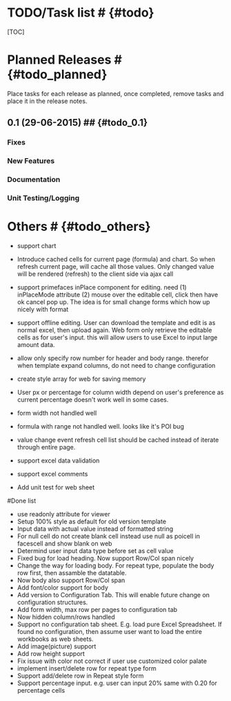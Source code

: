 # TODO/Task list # {#todo}

[TOC]

# Planned Releases # {#todo_planned}
Place tasks for each release as planned, once completed, remove tasks and place it in the release notes.

## 0.1 (29-06-2015) ## {#todo_0.1}
### Fixes ###


### New Features ###

### Documentation ###

### Unit Testing/Logging ###

# Others # {#todo_others}


- support chart

- Introduce cached cells for current page (formula) and chart. So when refresh current page, will cache all those values. Only changed value will be rendered (refresh)
  to the client side via ajax call

- support primefaces inPlace component for editing. need (1) inPlaceMode attribute (2) mouse over the editable cell, click then have ok cancel pop up.
  The idea is for small change forms which how up nicely with format
  
- support offline editing. User can download the template and edit is as normal excel, then upload again. Web form only retrieve the editable cells as for user's input.
  this will allow users to use Excel to input large amount data. 

- allow only specify row number for header and body range. therefor when template expand columns, do not need to change configuration
- create style array for web for saving memory
- User px or percentage for column width depend on user's preference as current percentage doesn't work well in some cases.
- form width not handled well
- formula with range not handled well. looks like it's POI bug
- value change event refresh cell list should be cached instead of iterate through entire page.
- support excel data validation
- support excel comments
- Add unit test for web sheet


#Done list
- use readonly attribute for viewer
- Setup 100% style as default for old version template
- Input data with actual value instead of formatted string
- For null cell do not create blank cell instead use null as poicell in facescell and show blank on web
- Determind user input data type before set as cell value
- Fixed bug for load heading. Now support Row/Col span nicely
- Change the way for loading body. For repeat type, populate the body row first, then assamble the datatable.
- Now body also support Row/Col span 
- Add font/color support for body
- Add version to Configuration Tab. This will enable future change on configuration structures.
- Add form width, max row per pages to configuration tab
- Now hidden column/rows handled
- Support no configuration tab sheet. E.g. load pure Excel Spreadsheet. If found no configuration, then assume user want to load the entire workbooks as web sheets.
- Add image(picture) support
- Add row height support
- Fix issue with color not correct if user use customized color palate
- implement insert/delete row for repeat type form
- Support add/delete row in Repeat style form
- Support percentage input. e.g. user can input 20% same with 0.20 for percentage cells





